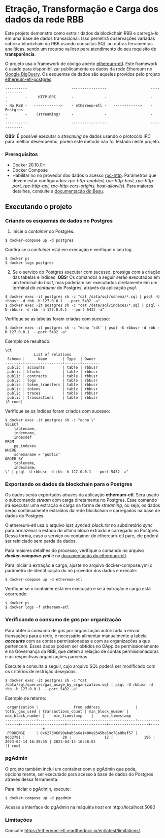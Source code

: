 # Etração, Transformação e Carga dos dados da rede RBB
Este projeto demonstra como extrair dados da blockchain RBB e carregá-lo em uma base de dados transacional. Isso permitirá observações variadas sobre a blockchain da RBB usando consultas SQL ou outras ferramentas analíticas, sendo um recurso valioso para atendimento do seu requisito de **transparência**.

O projeto usa o framework de código aberto [ethereum-etl](https://github.com/blockchain-etl/ethereum-etl). Este framework é usado para disponibilizar publicamente os dados da rede Ethereum no [Google BigQuery](https://goo.gl/oY5BCQ). Os esquemas de dados são aqueles providos pelo projeto [ethereum-etl-postgres](https://github.com/blockchain-etl/ethereum-etl-postgres).

    ----------                    ----------------                    ------------ 
    -        -     HTTP-RPC       -              -                    -          -
    - Nó RBB -   ------------>    - ethereum-etl -   ------------>    - Postgres -
    -        -    (streaming)     -              -                    -          -
    ----------                    ----------------                    ------------

**OBS:** É  possível executar o *streaming* de dados usando o protocolo IPC para melhor desempenho, porém este método não foi testado neste projeto.

### Prerequisitos
- Docker 20.10.0+
- Docker Compose
- Habilitar no nó provedor dos dados o acesso [rpc-http](https://besu.hyperledger.org/stable/public-networks/how-to/use-besu-api/json-rpc#http). Parâmetros que devem estar configurados: *rpc-http-enabled, rpc-http-host, rpc-http-port, rpc-http-api, rpc-http-cors-origins, host-allowlist*. Para maiores detalhes, consulte a [documentação do Besu](https://besu.hyperledger.org/stable/public-networks/reference/cli/options).

## Executando o projeto

### Criando os esquemas de dados no Postgres
1. Inicie o *container* do Postgres. 
```
$ docker-compose up -d postgres
```

Confira se o *container* está em execução e verifique o seu log.
```
$ docker ps
$ docker logs postgres
```

2. Se o serviço do Postgres executar com sucesso, prossiga com a criação das tabelas e índices:
**OBS:** Os comandos a seguir serão executados em um terminal do *host*, mas poderiam ser executados diretamente em um terminal do *container* do Postgres, através da aplicação *psql*.
```
$ docker exec -it postgres sh -c "cat /data/sql/schema/*.sql | psql -U rbbusr -d rbb -h 127.0.0.1  --port 5432 -a"
$ docker exec -it postgres sh -c "cat /data/sql/indexes/*.sql | psql -U rbbusr -d rbb -h 127.0.0.1  --port 5432 -a"
```

Verifique se as tabelas foram criadas com sucesso:
```
$ docker exec -it postgres sh -c "echo '\dt' | psql -U rbbusr -d rbb -h 127.0.0.1  --port 5432 -a"
```
Exemplo de resultado:
```
\dt
             List of relations
 Schema |      Name       | Type  | Owner  
--------+-----------------+-------+--------
 public | accounts        | table | rbbusr
 public | blocks          | table | rbbusr
 public | contracts       | table | rbbusr
 public | logs            | table | rbbusr
 public | token_transfers | table | rbbusr
 public | tokens          | table | rbbusr
 public | traces          | table | rbbusr
 public | transactions    | table | rbbusr
(8 rows)
```

Verifique se os índices foram criados com sucesso:
```
$ docker exec -it postgres sh -c "echo \"
SELECT
    tablename,
    indexname,
    indexdef
FROM
    pg_indexes
WHERE
    schemaname = 'public'
ORDER BY
    tablename,
    indexname;
\" | psql -U rbbusr -d rbb -h 127.0.0.1  --port 5432 -a"
```

### Exportando os dados da blockchain para o Postgres
Os dados serão exportados através da aplicação **ethereum-etl**. Será usado o subcomando *stream* com carga diretamente no Postgres. Esse comando irá executar uma extração e carga na forma de *streaming*, ou seja, os dados serão continuamente extraídos da rede blockchain e carregados na base de dados do Postgres. 

O ethereum-etl usa o arquivo *last_synced_block.txt* no subdiretório *sync* para armazenar o estado do último bloco extraído e carregado no Postgres. Dessa forma, caso o serviço ou container do ethereum-etl pare, ele poderá ser reiniciado sem perda de dados.

Para maiores detalhes do processo, verifique o comando no arquivo ***docker-compose.yml*** e na [documentação do ethereum-etl](https://github.com/blockchain-etl/ethereum-etl/blob/develop/docs/commands.md#stream).

Para iniciar a extração e carga, ajuste no arquivo docker-compose.yml o parâmetro de identificação do nó provedor dos dados e execute:
```
$ docker-compose up -d ethereum-etl
```

Verifique se o container está em execução e se a extração e carga está ocorrendo:
```
$ docker ps
$ docker logs -f ethereum-etl
```

### Verificando o consumo de *gas* por organização
Para obter o consumo de *gas* por organização autorizada a enviar transações para a rede, é necessário alimentar manualmente a tabela ***accounts*** com as contas permissionadas e com as organizações a que pertencem. Esses dados podem ser obtidos no DApp de permissionamento e na Governança da RBB, que detém a relação de contas permissionadoras e as respectivas organizações parceiras.

Execute a consulta a seguir, cujo arquivo SQL poderá ser modificado com os critérios de restrição desejados.
```
$ docker exec -it postgres sh -c "cat /data/sql/queries/gas_usage_by_organization.sql | psql -U rbbusr -d rbb -h 127.0.0.1  --port 5432 -a"
```

Exemplo de retorno:
```
 organization |                from_address                | total_gas_used | transactions_count | min_block_number | max_block_number |    min_timestamp    |    max_timestamp    
--------------+--------------------------------------------+----------------+--------------------+------------------+------------------+---------------------+---------------------
 PRODEMGE     | 0x627306090abab3a6e1400e9345bc60c78a8bef57 |        9652791 |                 20 |               12 |              196 | 2023-04-14 16:39:55 | 2023-04-14 16:48:02
(1 row)
```

### pgAdmin
O projeto também inclui um container com o pgAdmin que pode, opcionalmente, ser executado para acesso à base de dados do Postgres através dessa ferramenta.

Para iniciar o pgAdmin, execute:
```
$ docker-compose up -d pgadmin
```

Acesse a interface do pgAdmin na máquina *host* em http://localhost:5080

### Limitações
Consulte <https://ethereum-etl.readthedocs.io/en/latest/limitations/>.
